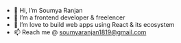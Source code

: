 - 👋 Hi, I’m Soumya Ranjan
- 👀 I’m a frontend developer & freelencer
- 🌱 I’m love to build web apps using React & its ecosystem
- 📫 Reach me @ soumyaranjan1819@gmail.com

<!---
soumyaranjan1819/soumyaranjan1819 is a ✨ special ✨ repository because its `README.md` (this file) appears on your GitHub profile.
You can click the Preview link to take a look at your changes.
--->
